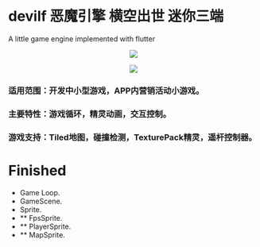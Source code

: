 # devilf 恶魔引擎 横空出世 迷你三端
A little game engine implemented with flutter

<p align="center" >
    <img src="https://img.shields.io/badge/flutter-2.2.3-green" />
</p>

<p align="center" >
    <img src="https://github.com/ym6745476/devilf/blob/master/logo.png?raw=true" />
</p>

### 适用范围：开发中小型游戏，APP内营销活动小游戏。
### 主要特性：游戏循环，精灵动画，交互控制。
### 游戏支持：Tiled地图，碰撞检测，TexturePack精灵，遥杆控制器。

# Finished

* Game Loop.
* GameScene.
* Sprite.
* ** FpsSprite.
* ** PlayerSprite.
* ** MapSprite.
